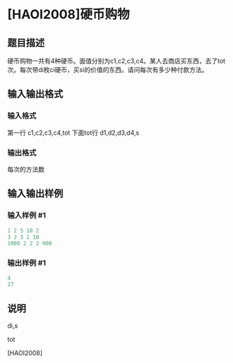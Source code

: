 # [HAOI2008]硬币购物

## 题目描述

硬币购物一共有4种硬币。面值分别为c1,c2,c3,c4。某人去商店买东西，去了tot次。每次带di枚ci硬币，买si的价值的东西。请问每次有多少种付款方法。

## 输入输出格式

### 输入格式

第一行 c1,c2,c3,c4,tot 下面tot行 d1,d2,d3,d4,s

### 输出格式

每次的方法数

## 输入输出样例

### 输入样例 #1

```cpp
1 2 5 10 2
3 2 3 1 10
1000 2 2 2 900

```
### 输出样例 #1

```cpp
4
27

```
## 说明

di,s

tot

[HAOI2008]


